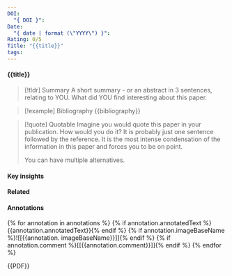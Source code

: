 ```yaml
---
DOI:
  "{ DOI }": 
Date:
  "{ date | format (\"YYYY\") }": 
Rating: 0/5
Title: "{{title}}"
tags:
---
```



#### {{title}}


> [!tldr] Summary
> A short summary - or an abstract in 3 sentences, relating to YOU. What did YOU find interesting about this paper. 

> [!example] Bibliography
> {{bibliography}}

> [!quote] Quotable
> Imagine you would quote this paper in your publication. How would you do it? It is probably just one sentence followed by the reference. It is the most intense condensation of the information in this paper and forces you to be on point. 
> 
> You can have multiple alternatives. 



#### Key insights 


#### Related

#### Annotations

{% for annotation in annotations %}
{% if annotation.annotatedText %}{{annotation.annotatedText}}{% endif %} 
{% if annotation.imageBaseName %}![[{{annotation. imageBaseName}}]]{% endif %}
{% if annotation.comment %}[[{{annotation.comment}}]]{% endif %} 
{% endfor %}

{{PDF}}